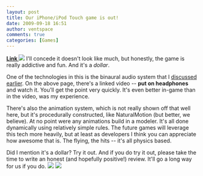 ```yaml
---
layout: post
title: Our iPhone/iPod Touch game is out!
date: 2009-09-18 16:51
author: ventspace
comments: true
categories: [Games]
---
```

<b><a href="http://audioghost.com/">Link
<img src="http://photos-d.ak.fbcdn.net/hphotos-ak-snc1/hs232.snc1/7934_576757481275_5409700_33530299_1153246_n.jpg"></a></b>
I'll concede it doesn't look like much, but honestly, the game is really addictive and fun. And it's a <i>dollar</i>.

One of the technologies in this is the binaural audio system that I <a href="http://ventspace.wordpress.com/2009/06/26/binaural-audio-follow-up/">discussed earlier</a>. On the above page, there's a linked video -- <b>put on headphones</b> and watch it. You'll get the point very quickly. It's even better in-game than in the video, was my experience.

There's also the animation system, which is not really shown off that well here, but it's procedurally constructed, like NaturalMotion (but better, we believe). At no point were any animations build in a modeler. It's all done dynamically using relatively simple rules. The future games will leverage this tech more heavily, but at least as developers I think you can appreciate how awesome that is. The flying, the hits -- it's all physics based.

Did I mention it's a dollar? Try it out. And if you do try it out, please take the time to write an honest (and hopefully positive!) review. It'll go a long way for us if you do. 
<img src="http://photos-g.ak.fbcdn.net/hphotos-ak-snc1/hs212.snc1/7934_576757406425_5409700_33530294_5152426_n.jpg">
<img src="http://photos-b.ak.fbcdn.net/hphotos-ak-snc1/hs212.snc1/7934_576757456325_5409700_33530297_2629986_n.jpg">
